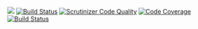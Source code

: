 ![](https://github.com/zarkroc/portfolio-api/workflows/Node%20CI/badge.svg)
[![Build Status](https://travis-ci.com/zarkroc/portfolio-api.svg?branch=master)](https://travis-ci.com/zarkroc/portfolio-api)
[![Scrutinizer Code Quality](https://scrutinizer-ci.com/g/zarkroc/portfolio-api/badges/quality-score.png?b=master)](https://scrutinizer-ci.com/g/zarkroc/portfolio-api/?branch=master)
[![Code Coverage](https://scrutinizer-ci.com/g/zarkroc/portfolio-api/badges/coverage.png?b=master)](https://scrutinizer-ci.com/g/zarkroc/portfolio-api/?branch=master)
[![Build Status](https://scrutinizer-ci.com/g/zarkroc/portfolio-api/badges/build.png?b=master)](https://scrutinizer-ci.com/g/zarkroc/portfolio-api/build-status/master)